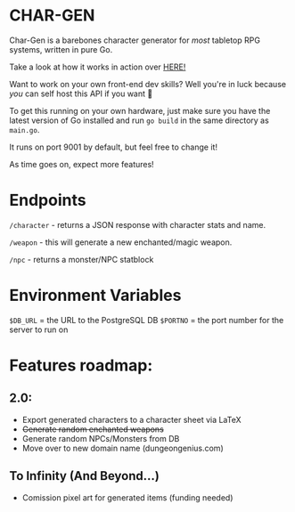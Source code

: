 # CHAR-GEN

Char-Gen is a barebones character generator for *most* tabletop RPG systems, written in pure Go. 

Take a look at how it works in action over [HERE!](rpg.austinmorales.dev)

Want to work on your own front-end dev skills? Well you're in luck because *you* can self host this API if you want 🤠

To get this running on your own hardware, just make sure you have the latest version of Go installed and run `go build` in the same directory as `main.go`.

It runs on port 9001 by default, but feel free to change it! 

As time goes on, expect more features! 

# Endpoints

`/character` - returns a JSON response with character stats and name. 

`/weapon` - this will generate a new enchanted/magic weapon.

`/npc` - returns a monster/NPC statblock


# Environment Variables
`$DB_URL` = the URL to the PostgreSQL DB
`$PORTNO` = the port number for the server to run on


# Features roadmap:

## 2.0:
- Export generated characters to a character sheet via LaTeX
- ~~Generate random enchanted weapons~~
- Generate random NPCs/Monsters from DB
- Move over to new domain name (dungeongenius.com)


## To Infinity (And Beyond...)
- Comission pixel art for generated items (funding needed)
